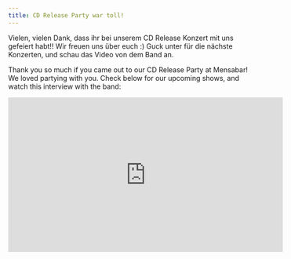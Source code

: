 ```yaml
---
title: CD Release Party war toll!
---
```


Vielen, vielen Dank, dass ihr bei unserem CD Release Konzert mit uns gefeiert habt!! Wir freuen uns über euch :) Guck unter für die nächste Konzerten, und schau das Video von dem Band an.

Thank you so much if you came out to our CD Release Party at Mensabar! We loved partying with you. Check below for our upcoming shows, and watch this interview with the band:

<div class="video-wrapper">
  <iframe width="560" height="315" src="https://www.youtube.com/embed/ikeQYr6eWwU" frameborder="0" allowfullscreen></iframe>
</div>
